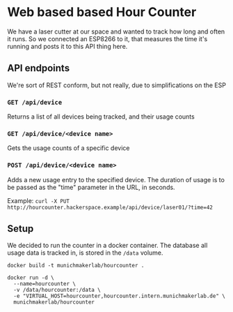 # Web based based Hour Counter

We have a laser cutter at our space and wanted to track how long and often it runs. So we connected an ESP8266 to it, that measures the time it's running and posts it to this API thing here.

## API endpoints
We're sort of REST conform, but not really, due to simplifications on the ESP

### ```GET /api/device```
Returns a list of all devices being tracked, and their usage counts

### ```GET /api/device/<device name>```
Gets the usage counts of a specific device

### ```POST /api/device/<device name>```
Adds a new usage entry to the specified device. The duration of usage is to be passed as the "time" parameter in the URL, in seconds.

Example: ```curl -X PUT http://hourcounter.hackerspace.example/api/device/laser01/?time=42```

## Setup
We decided to run the counter in a docker container. The database all usage data is tracked in, is stored in the ```/data``` volume.

```
docker build -t munichmakerlab/hourcounter .

docker run -d \
  --name=hourcounter \
  -v /data/hourcounter:/data \
  -e "VIRTUAL_HOST=hourcounter,hourcounter.intern.munichmakerlab.de" \
  munichmakerlab/hourcounter
```
